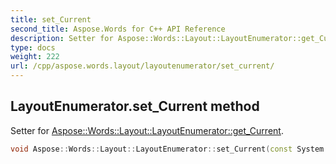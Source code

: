 ```yaml
---
title: set_Current
second_title: Aspose.Words for C++ API Reference
description: Setter for Aspose::Words::Layout::LayoutEnumerator::get_Current. 
type: docs
weight: 222
url: /cpp/aspose.words.layout/layoutenumerator/set_current/
---
```

## LayoutEnumerator.set_Current method


Setter for [Aspose::Words::Layout::LayoutEnumerator::get_Current](../get_current/).

```cpp
void Aspose::Words::Layout::LayoutEnumerator::set_Current(const System::SharedPtr<System::Object> &value)
```

